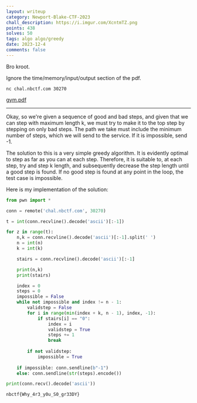 ```yaml
---
layout: writeup
category: Newport-Blake-CTF-2023
chall_description: https://i.imgur.com/XcntmTZ.png
points: 438
solves: 50
tags: algo algo/greedy
date: 2023-12-4
comments: false
---
```


Bro kroot.  

Ignore the time/memory/input/output section of the pdf.  

`nc chal.nbctf.com 30270`  

[gym.pdf](https://github.com/Nightxade/ctf-writeups/blob/master/assets/CTFs/Newport-Blake-CTF-2023/algo/gym.pdf)  

---

Okay, so we're given a sequence of good and bad steps, and given that we can step with maximum length k, we must try to make it to the top step by stepping on only bad steps. The path we take must include the minimum number of steps, which we will send to the service. If it is impossible, send -1.  

The solution to this is a very simple greedy algorithm. It is evidently optimal to step as far as you can at each step. Therefore, it is suitable to, at each step, try and step k length, and subsequently decrease the step length until a good step is found. If no good step is found at any point in the loop, the test case is impossible.  

Here is my implementation of the solution:  

```py
from pwn import *

conn = remote('chal.nbctf.com', 30270)

t = int(conn.recvline().decode('ascii')[:-1])

for z in range(t):
    n,k = conn.recvline().decode('ascii')[:-1].split(' ')
    n = int(n)
    k = int(k)

    stairs = conn.recvline().decode('ascii')[:-1]

    print(n,k)
    print(stairs)

    index = 0
    steps = 0
    impossible = False
    while not impossible and index != n - 1:
        validstep = False
        for i in range(min(index + k, n - 1), index, -1):
            if stairs[i] == "0":
                index = i
                validstep = True
                steps += 1
                break
        
        if not validstep:
            impossible = True
            
    if impossible: conn.sendline(b"-1")
    else: conn.sendline(str(steps).encode())

print(conn.recv().decode('ascii'))
```

    nbctf{Why_4r3_y0u_S0_gr33DY}